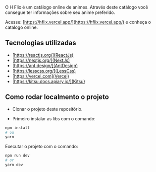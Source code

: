 O H Flix é um catálogo online de animes. Através deste catálogo você consegue ter informações sobre seu anime preferido.

Acesse: [https://hflix.vercel.app/](https://hflix.vercel.app/) e conheça o catalogo online.

## Tecnologias utilizadas

- [https://reactjs.org/](ReactJs)
- [https://nextjs.org/](NextJs)
- [https://ant.design/](AntDesign)
- [https://lesscss.org/](LessCss)
- [https://vercel.com](Vercel)
- [https://kitsu.docs.apiary.io/](Kitsu)

## Como rodar localmento o projeto

- Clonar o projeto deste repositório.

- Primeiro instalar as libs com o comando:

```bash
npm install
# ou
yarn
```

Executar o projeto com o comando:

```bash
npm run dev
# or
yarn dev
```
